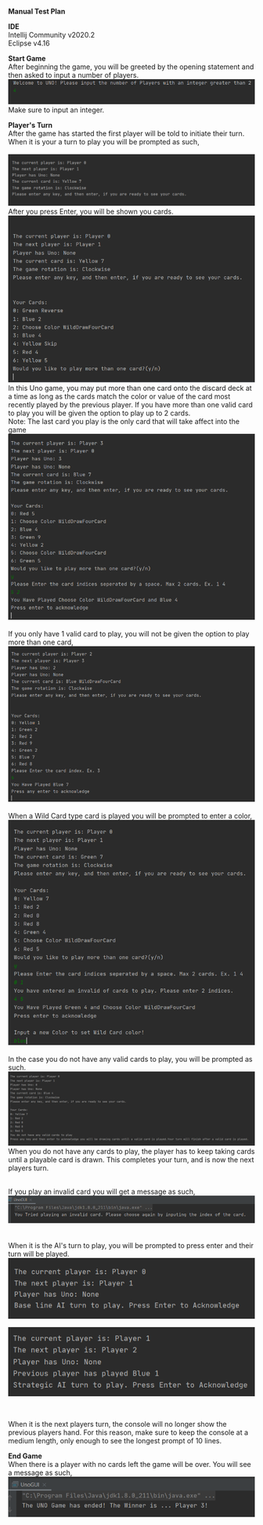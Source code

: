 **Manual Test Plan**

**IDE**<br/>
Intellij Community v2020.2<br/>
Eclipse v4.16<br/>

**Start Game**<br/>
After beginning the game, you will be greeted by the opening statement and then asked to input 
a number of players. 
![OpeningImage](OpeningStatement.png "Title")<br/>
Make sure to input an integer.


**Player's Turn**<br/>
After the game has started the first player will be told to initiate their turn.
When it is your a turn to play you will be prompted as such,<br/>
<br/>
![PlayerTurn](PlayerTurn.png )<br/>
After you press Enter, you will be shown you cards.<br/>
![ShowCards](ShowCards.png)<br/>
In this Uno game, you may put more than one card onto the discard deck at a time
as long as the cards match the color or value of the card most recently played by the previous player.
If you have more than one valid card to play you will be given the option to play up to 2 cards.<br/>
Note: The last card you play is the only card that will take affect into the game<br/>
![PlayTwoCards](twoCardsToPlay.png)
<br/>
<br/>
If you only have 1 valid card to play, you will not be given the option to play more than one card,<br/>
![PlayOneCard](oneCardToPlay.png)
<br/>
<br/>
When a Wild Card type card is played you will be prompted to enter a color,<br/>
![WildCard](wildCardToPlay.png)
<br/>
<br/>
In the case you do not have any valid cards to play, you will be prompted as such.<br/>
![DrawCards](noValidCardToPlay.png)<br/>
When you do not have any cards to play, the player has to keep taking cards until a playable card is drawn.
This completes your turn, and is now the next players turn.
<br/>
<br/>

If you play an invalid card you will get a message as such,<br/>
![InvalidCard](InvalidCard.png)<br/>
<br/>
<br/>
When it is the AI's turn to play, you will be prompted to press enter and their turn will be played.<br/>
![Baseline](Baseline.png)<br/>

![Strategic](StrategicAI.png)<br/>

<br/>


When it is the next players turn, the console will no longer show the previous players hand.
For this reason, make sure to keep the console at a medium length, only enough to see the longest prompt of 10 lines.

**End Game**<br/>
When there is a player with no cards left the game will be over.
You will see a message as such,<br/>
![GameEnded](GameFinished.png)

